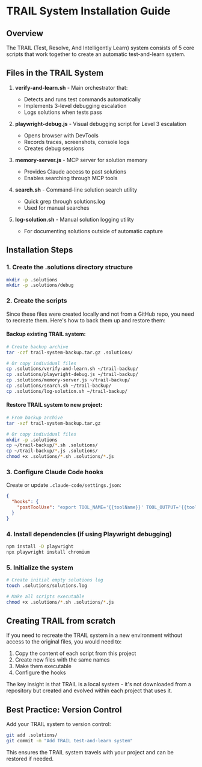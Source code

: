 # TRAIL System Installation Guide

## Overview
The TRAIL (Test, Resolve, And Intelligently Learn) system consists of 5 core scripts that work together to create an automatic test-and-learn system.

## Files in the TRAIL System

1. **verify-and-learn.sh** - Main orchestrator that:
   - Detects and runs test commands automatically
   - Implements 3-level debugging escalation
   - Logs solutions when tests pass

2. **playwright-debug.js** - Visual debugging script for Level 3 escalation
   - Opens browser with DevTools
   - Records traces, screenshots, console logs
   - Creates debug sessions

3. **memory-server.js** - MCP server for solution memory
   - Provides Claude access to past solutions
   - Enables searching through MCP tools

4. **search.sh** - Command-line solution search utility
   - Quick grep through solutions.log
   - Used for manual searches

5. **log-solution.sh** - Manual solution logging utility
   - For documenting solutions outside of automatic capture

## Installation Steps

### 1. Create the .solutions directory structure
```bash
mkdir -p .solutions
mkdir -p .solutions/debug
```

### 2. Create the scripts

Since these files were created locally and not from a GitHub repo, you need to recreate them. Here's how to back them up and restore them:

#### Backup existing TRAIL system:
```bash
# Create backup archive
tar -czf trail-system-backup.tar.gz .solutions/

# Or copy individual files
cp .solutions/verify-and-learn.sh ~/trail-backup/
cp .solutions/playwright-debug.js ~/trail-backup/
cp .solutions/memory-server.js ~/trail-backup/
cp .solutions/search.sh ~/trail-backup/
cp .solutions/log-solution.sh ~/trail-backup/
```

#### Restore TRAIL system to new project:
```bash
# From backup archive
tar -xzf trail-system-backup.tar.gz

# Or copy individual files
mkdir -p .solutions
cp ~/trail-backup/*.sh .solutions/
cp ~/trail-backup/*.js .solutions/
chmod +x .solutions/*.sh .solutions/*.js
```

### 3. Configure Claude Code hooks

Create or update `.claude-code/settings.json`:
```json
{
  "hooks": {
    "postToolUse": "export TOOL_NAME='{{toolName}}' TOOL_OUTPUT='{{toolOutput}}' TIMESTAMP='{{timestamp}}' FILE_PATH='{{filePath}}' && $(pwd)/.solutions/verify-and-learn.sh"
  }
}
```

### 4. Install dependencies (if using Playwright debugging)
```bash
npm install -D playwright
npx playwright install chromium
```

### 5. Initialize the system
```bash
# Create initial empty solutions log
touch .solutions/solutions.log

# Make all scripts executable
chmod +x .solutions/*.sh .solutions/*.js
```

## Creating TRAIL from scratch

If you need to recreate the TRAIL system in a new environment without access to the original files, you would need to:

1. Copy the content of each script from this project
2. Create new files with the same names
3. Make them executable
4. Configure the hooks

The key insight is that TRAIL is a local system - it's not downloaded from a repository but created and evolved within each project that uses it.

## Best Practice: Version Control

Add your TRAIL system to version control:
```bash
git add .solutions/
git commit -m "Add TRAIL test-and-learn system"
```

This ensures the TRAIL system travels with your project and can be restored if needed.